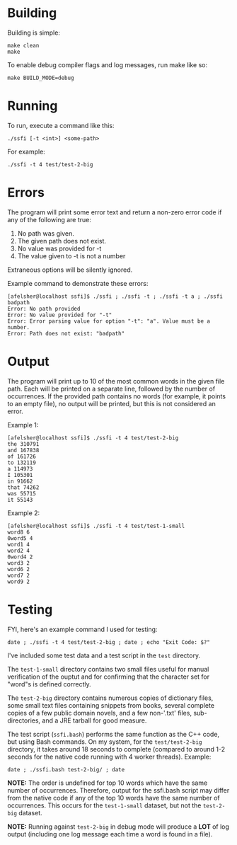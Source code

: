 # Building

Building is simple:

```
make clean
make
```

To enable debug compiler flags and log messages, run make like so:

```
make BUILD_MODE=debug
```

# Running

To run, execute a command like this:

```
./ssfi [-t <int>] <some-path>
```

For example:

```
./ssfi -t 4 test/test-2-big
```

# Errors

The program will print some error text and return a non-zero error code if any of the following are true:

1. No path was given.
2. The given path does not exist.
3. No value was provided for -t
4. The value given to -t is not a number

Extraneous options will be silently ignored.

Example command to demonstrate these errors:

```
[afelsher@localhost ssfi]$ ./ssfi ; ./ssfi -t ; ./ssfi -t a ; ./ssfi badpath
Error: No path provided
Error: No value provided for "-t"
Error: Error parsing value for option "-t": "a". Value must be a number.
Error: Path does not exist: "badpath"
```

# Output

The program will print up to 10 of the most common words in the given file path. Each will be printed on a separate line, followed by the number of occurrences. If the provided path contains no words (for example, it points to an empty file), no output will be printed, but this is not considered an error.

Example 1:

```
[afelsher@localhost ssfi]$ ./ssfi -t 4 test/test-2-big
the 310791
and 167838
of 161726
to 132119
a 114973
I 105301
in 91662
that 74262
was 55715
it 55143
```

Example 2:

```
[afelsher@localhost ssfi]$ ./ssfi -t 4 test/test-1-small
word8 6
0word5 4
word1 4
word2 4
0word4 2
word3 2
word6 2
word7 2
word9 2
```

# Testing

FYI, here's an example command I used for testing:

`date ; ./ssfi -t 4 test/test-2-big ; date ; echo "Exit Code: $?"`

I've included some test data and a test script in the `test` directory.

The `test-1-small` directory contains two small files useful for manual verification of the ouptut and for confirming that the character set for "word"s is defined correctly.

The `test-2-big` directory contains numerous copies of dictionary files, some small text files containing snippets from books, several complete copies of a few public domain novels, and a few non-'.txt' files, sub-directories, and a JRE tarball for good measure.

The test script (`ssfi.bash`) performs the same function as the C++ code, but using Bash commands. On my system, for the `test/test-2-big` directory, it takes around 18 seconds to complete (compared to around 1-2 seconds for the native code running with 4 worker threads). Example:

`date ; ./ssfi.bash test-2-big/ ; date`

<b>NOTE:</b> The order is undefined for top 10 words which have the same number of occurrences. Therefore, output for the ssfi.bash script may differ from the native code if any of the top 10 words have the same number of occurrences. This occurs for the `test-1-small` dataset, but not the `test-2-big` dataset.

<b>NOTE:</b> Running against `test-2-big` in debug mode will produce a <b>LOT</b> of log output (including one log message each time a word is found in a file).

